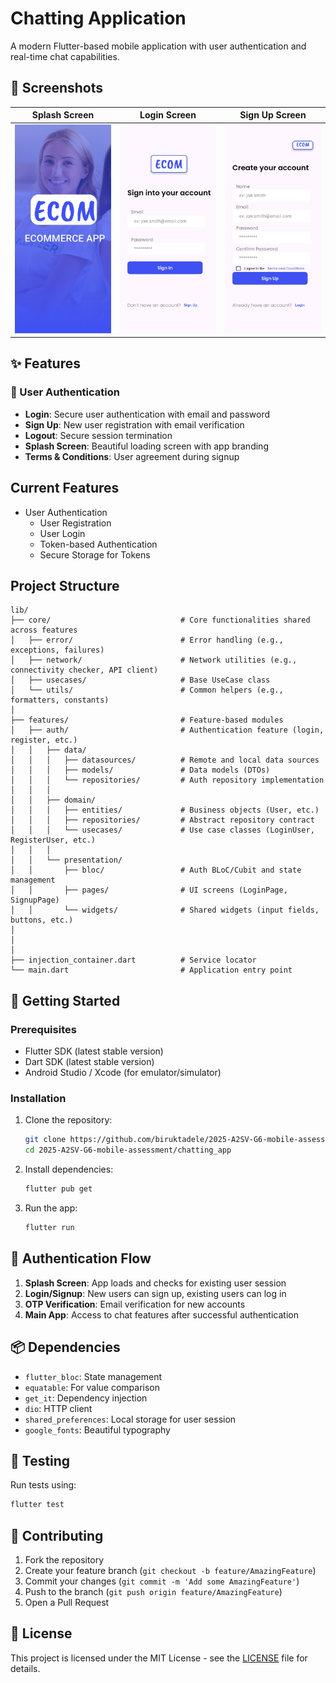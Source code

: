 # Chatting Application

A modern Flutter-based mobile application with user authentication and real-time chat capabilities.

## 📱 Screenshots

| Splash Screen | Login Screen | Sign Up Screen |
|--------------|--------------|----------------|
| <img src="chatting_app/images/screenshoots/splash.jpg" width="200"> | <img src="chatting_app/images/screenshoots/login.jpg" width="200"> | <img src="chatting_app/images/screenshoots/signup.jpg" width="200"> |

## ✨ Features

### 🔐 User Authentication
- **Login**: Secure user authentication with email and password
- **Sign Up**: New user registration with email verification
- **Logout**: Secure session termination
- **Splash Screen**: Beautiful loading screen with app branding
- **Terms & Conditions**: User agreement during signup

## Current Features

- User Authentication
  - User Registration
  - User Login
  - Token-based Authentication
  - Secure Storage for Tokens

## Project Structure

```
lib/
├── core/                             # Core functionalities shared across features
│   ├── error/                        # Error handling (e.g., exceptions, failures)
│   ├── network/                      # Network utilities (e.g., connectivity checker, API client)
│   ├── usecases/                     # Base UseCase class
│   └── utils/                        # Common helpers (e.g., formatters, constants)
│
├── features/                         # Feature-based modules
│   ├── auth/                         # Authentication feature (login, register, etc.)
│   │   ├── data/                     
│   │   │   ├── datasources/          # Remote and local data sources
│   │   │   ├── models/               # Data models (DTOs)
│   │   │   └── repositories/         # Auth repository implementation
│   │   │
│   │   ├── domain/
│   │   │   ├── entities/             # Business objects (User, etc.)
│   │   │   ├── repositories/         # Abstract repository contract
│   │   │   └── usecases/             # Use case classes (LoginUser, RegisterUser, etc.)
│   │   │
│   │   └── presentation/
│   │       ├── bloc/                 # Auth BLoC/Cubit and state management
│   │       ├── pages/                # UI screens (LoginPage, SignupPage)
│   │       └── widgets/              # Shared widgets (input fields, buttons, etc.)
│
│   
│
├── injection_container.dart          # Service locator 
└── main.dart                         # Application entry point

```


## 🚀 Getting Started

### Prerequisites
- Flutter SDK (latest stable version)
- Dart SDK (latest stable version)
- Android Studio / Xcode (for emulator/simulator)

### Installation

1. Clone the repository:
   ```bash
   git clone https://github.com/biruktadele/2025-A2SV-G6-mobile-assessment.git
   cd 2025-A2SV-G6-mobile-assessment/chatting_app
   ```

2. Install dependencies:
   ```bash
   flutter pub get
   ```

3. Run the app:
   ```bash
   flutter run
   ```

## 🔄 Authentication Flow

1. **Splash Screen**: App loads and checks for existing user session
2. **Login/Signup**: New users can sign up, existing users can log in
3. **OTP Verification**: Email verification for new accounts
4. **Main App**: Access to chat features after successful authentication

## 📦 Dependencies

- `flutter_bloc`: State management
- `equatable`: For value comparison
- `get_it`: Dependency injection
- `dio`: HTTP client
- `shared_preferences`: Local storage for user session
- `google_fonts`: Beautiful typography

## 🧪 Testing

Run tests using:
```bash
flutter test
```

## 🤝 Contributing

1. Fork the repository
2. Create your feature branch (`git checkout -b feature/AmazingFeature`)
3. Commit your changes (`git commit -m 'Add some AmazingFeature'`)
4. Push to the branch (`git push origin feature/AmazingFeature`)
5. Open a Pull Request

## 📄 License

This project is licensed under the MIT License - see the [LICENSE](LICENSE) file for details.